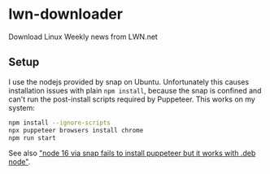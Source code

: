 # lwn-downloader

Download Linux Weekly news from LWN.net

## Setup

I use the nodejs provided by snap on Ubuntu. Unfortunately this causes installation issues with plain `npm install`, because the snap is confined and can't run the post-install scripts required by Puppeteer. This works on my system:

```bash
npm install --ignore-scripts
npx puppeteer browsers install chrome
npm run start
```

See also ["node 16 via snap fails to install puppeteer but it works with .deb node"](https://github.com/nodejs/snap/issues/25).
